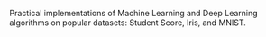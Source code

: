 Practical implementations of Machine Learning and Deep Learning algorithms on popular datasets: Student Score, Iris, and MNIST.
